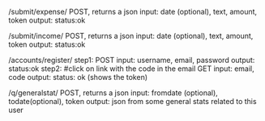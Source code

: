 /submit/expense/
  POST, returns a json
  input: date (optional), text, amount, token
  output: status:ok

/submit/income/
  POST, returns a json
  input: date (optional), text, amount, token
  output: status:ok

/accounts/register/
  step1:
    POST
    input: username, email, password
    output: status:ok
  step2: #click on link with the code in the email
    GET
    input: email, code
    output: status: ok (shows the token)

/q/generalstat/
  POST, returns a json
  input: fromdate (optional), todate(optional), token
  output: json from some general stats related to this user
